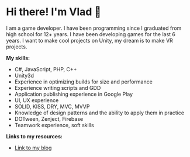 # Hi there! I'm Vlad 👋
I am a game developer. I have been programming since I graduated from high school for 12+ years. I have been developing games for the last 6 years. I want to make cool projects on Unity, my dream is to make VR projects.


**My skills:**
- C#, JavaScript, PHP, C++
- Unity3d
- Experience in optimizing builds for size and performance
- Experience writing scripts and GDD
- Application publishing experience in Google Play
- UI, UX experience
- SOLID, KISS, DRY, MVC, MVVP
- Knowledge of design patterns and the ability to apply them in practice
- DOTween, Zenject, Firebase
- Teamwork experience, soft skills



**Links to my resources:**

- [Link to my blog](https://clck.ru/326TBH "Link to my blog")

